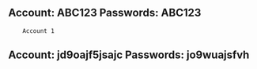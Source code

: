 Account: ABC123
Passwords: ABC123
------------------------------
        Account 1
Account: jd9oajf5jsajc
Passwords: jo9wuajsfvh
------------------------------
